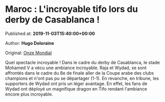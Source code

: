 
# Maroc : L'incroyable tifo lors du derby de Casablanca !

Published at: **2019-11-03T15:40:00+00:00**

Author: **Hugo Deloraine**

Original: [Onze Mondial](http://www.onzemondial.com/ligue-1/maroc-l-incroyable-tifo-lors-du-derby-de-casablanca-201534)

Quel spectacle incroyable ! Dans le cadre du derby de Casablanca, le stade Mohamed V a vécu une ambiance incroyable. Raja et Wydad, se sont affrontés dans le cadre du 8e de finale aller de la Coupe arabe des clubs champions et n'ont pas pu se départager (1-1). En revanche, en tribune, les supporters de Wydad ont pris un léger avantage.
En effet, les fans de Wydad ont déployé un magnifique dragon en Tifo rendant l'ambiance encore plus incroyable.
